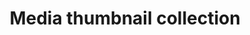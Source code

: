 ---
layout: pattern
categories: [patterns, collection]
title: Media thumbnail collection
type: [detail-page]
permalink: /patterns/collection/collection-media-thumbnail/
variations: true
overview: This variation of the collection component lets you add a media element to the list.  
description: | 
  This variation of the collection component lets you add a media element to the list. _see more details on functionality on the [default collection](/patterns/collection) page_
usa-link: "https://designsystem.digital.gov/components/collection/"
heading: Media thumbnail collection
collection:
  - title: Gears of Government President’s Award winners
    description: Today, the Administration announces the winners of the Gears of
            Government President’s Award. This program recognizes the contributions
            of individuals and teams across the federal workforce who make a
            profound difference in the lives of the American people.
    link: https://trumpadministration.archives.performance.gov/presidents-winners-press-release/
    img: https://trumpadministration.archives.performance.gov/img/GoG/GoG-logo.png
    alt: Gears of Government Awards - President's Award
    details: By Sondra Ainsworth and Constance Lu
    month: 9
    day: 30
    year: 2020
    new-tag: true 
    ### true will display orange "New" tag
    tags: [PMA, OMB]
yml: |
  
  collection:
   - title: Gears of Government President’s Award winners
     description: Today, the Administration announces the winners of the Gears of
            Government President’s Award. This program recognizes the contributions
            of individuals and teams across the federal workforce who make a
            profound difference in the lives of the American people.
     link: https://trumpadministration.archives.performance.gov/presidents-winners-press-release/
     img: https://trumpadministration.archives.performance.gov/img/GoG/GoG-logo.png
     alt: Gears of Government Awards - President's Award
     details: By Sondra Ainsworth and Constance Lu
     month: 9
     day: 30
     year: 2020
     new-tag: true
      ### true will display orange "New" tag
     tags: [PMA, OMB] 

jekyll: |

  "{% include patterns/collection/collection-media-thumbnail-jk.md %}"

### Paths to view design and code... 
## designimg: can be used to show an image of the design until a coded version can be created. The htmlpath & csspath should be located in the pattens folder. Read more about creating coded components in /docs/creating-patterns 
# designimg: 
htmlpath: patterns/collection/collection-media-thumbnail.md
csspath: patterns/collection/index.scss
---